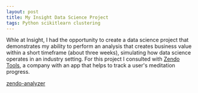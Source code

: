 ```yaml
---
layout: post
title: My Insight Data Science Project
tags: Python scikitlearn clustering
---
```


Whle at Insight, I had the opportunity to create a data science project that demonstrates my ability to perform an analysis that creates business value within a short timeframe (about three weeks), simulating how data science operates in an industry setting. For this project I consulted with [Zendo Tools](http://zendo.tools/), a company with an app that helps to track a user's meditation progress.

[zendo-analyzer](https://zendo-analyzer.herokuapp.com/)
